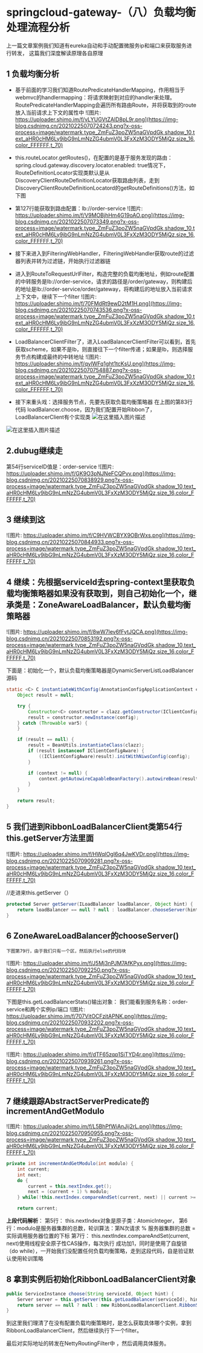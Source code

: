 ﻿# springcloud-gateway-（八）负载均衡处理流程分析

上一篇文章案例我们知道有eureka自动和手动配置微服务ip和端口来获取服务进行转发， 这篇我们深度解读原理各自原理
## 1 负载均衡分析
 *  基于前面的学习我们知道RoutePredicateHandlerMapping，作用相当于webmvc的handlermapping：将请求映射到对应的handler来处理。RoutePredicateHandlerMapping会遍历所有路由Route，并将获取到的route放入当前请求上下文的属性中
![图片: https://uploader.shimo.im/f/vLYUGVtZAlD8pL9r.png](https://img-blog.csdnimg.cn/20210225070724243.png?x-oss-process=image/watermark,type_ZmFuZ3poZW5naGVpdGk,shadow_10,text_aHR0cHM6Ly9ibG9nLmNzZG4ubmV0L3FxXzM3ODY5MjQz,size_16,color_FFFFFF,t_70)

* this.routeLocator.getRoutes()，在配置的是基于服务发现的路由：spring.cloud.gateway.discovery.locator.enabled: true情况下，RouteDefinitionLocator实现类默认是从DiscoveryClientRouteDefinitionLocator获取路由列表，走到DiscoveryClientRouteDefinitionLocatord的getRouteDefinitions()方法，如下图
*  第127行能获取到路由配置：lb://order-service
![图片: https://uploader.shimo.im/f/V9MOBjhHm4G19oAO.png](https://img-blog.csdnimg.cn/2021022507073349.png?x-oss-process=image/watermark,type_ZmFuZ3poZW5naGVpdGk,shadow_10,text_aHR0cHM6Ly9ibG9nLmNzZG4ubmV0L3FxXzM3ODY5MjQz,size_16,color_FFFFFF,t_70)

* 接下来进入到FilteringWebHandler，FilteringWebHandler获取route的过滤器列表并转为过滤链，开始执行过滤器链 
* 进入到RouteToRequestUrlFilter，构造完整的负载均衡地址，例如route配置的中转服务是lb://order-service，请求的路径是/order/gateway，则构建后的地址是lb://order-service/order/gateway，将构建后的地址放入当前请求上下文中，继续下一个filter 
![图片: https://uploader.shimo.im/f/70FMdRt9ewD2tM1H.png](https://img-blog.csdnimg.cn/20210225070743536.png?x-oss-process=image/watermark,type_ZmFuZ3poZW5naGVpdGk,shadow_10,text_aHR0cHM6Ly9ibG9nLmNzZG4ubmV0L3FxXzM3ODY5MjQz,size_16,color_FFFFFF,t_70)


* LoadBalancerClientFilter了，进入LoadBalancerClientFilter可以看到，首先获取scheme，如果不是lb，则直接往下一个filter传递；如果是lb，则选择服务节点构建成最终的中转地址 
![图片: https://uploader.shimo.im/f/qylWFq1ght1tcKsU.png](https://img-blog.csdnimg.cn/20210225070754887.png?x-oss-process=image/watermark,type_ZmFuZ3poZW5naGVpdGk,shadow_10,text_aHR0cHM6Ly9ibG9nLmNzZG4ubmV0L3FxXzM3ODY5MjQz,size_16,color_FFFFFF,t_70)

* 接下来重头戏：选择服务节点，先要先获取负载均衡策略器 
在上图的第83行代码
   loadBalancer.choose，因为我们配置开始Ribbon了，LoadBalancerClient有个实现类
![在这里插入图片描述](https://img-blog.csdnimg.cn/20210225070829745.png?x-oss-process=image/watermark,type_ZmFuZ3poZW5naGVpdGk,shadow_10,text_aHR0cHM6Ly9ibG9nLmNzZG4ubmV0L3FxXzM3ODY5MjQz,size_16,color_FFFFFF,t_70)


![在这里插入图片描述](https://img-blog.csdnimg.cn/20210225070818296.png?x-oss-process=image/watermark,type_ZmFuZ3poZW5naGVpdGk,shadow_10,text_aHR0cHM6Ly9ibG9nLmNzZG4ubmV0L3FxXzM3ODY5MjQz,size_16,color_FFFFFF,t_70)


## 2.dubug继续走
第54行serviceID值是：order-service
![图片: https://uploader.shimo.im/f/GK9O3pNJNeFCQPvv.png](https://img-blog.csdnimg.cn/20210225070838929.png?x-oss-process=image/watermark,type_ZmFuZ3poZW5naGVpdGk,shadow_10,text_aHR0cHM6Ly9ibG9nLmNzZG4ubmV0L3FxXzM3ODY5MjQz,size_16,color_FFFFFF,t_70)

## 3 继续到这
![图片: https://uploader.shimo.im/f/C9HVWCBYX9OBrWxs.png](https://img-blog.csdnimg.cn/20210225070844933.png?x-oss-process=image/watermark,type_ZmFuZ3poZW5naGVpdGk,shadow_10,text_aHR0cHM6Ly9ibG9nLmNzZG4ubmV0L3FxXzM3ODY5MjQz,size_16,color_FFFFFF,t_70)

## 4  继续：先根据serviceId去spring-context里获取负载均衡策略器如果没有获取到，则自己初始化一个，继承类是：ZoneAwareLoadBalancer，默认负载均衡策略器
![图片: https://uploader.shimo.im/f/8wW7lev6fFytJQCA.png](https://img-blog.csdnimg.cn/20210225070853192.png?x-oss-process=image/watermark,type_ZmFuZ3poZW5naGVpdGk,shadow_10,text_aHR0cHM6Ly9ibG9nLmNzZG4ubmV0L3FxXzM3ODY5MjQz,size_16,color_FFFFFF,t_70)

下面是：初始化一个，默认负载均衡策略器是DynamicServerListLoadBalancer源码
```Java
static <C> C instantiateWithConfig(AnnotationConfigApplicationContext context, Class<C> clazz, IClientConfig config) {
    Object result = null;

    try {
        Constructor<C> constructor = clazz.getConstructor(IClientConfig.class);
        result = constructor.newInstance(config);
    } catch (Throwable var5) {
    }

    if (result == null) {
        result = BeanUtils.instantiateClass(clazz);
        if (result instanceof IClientConfigAware) {
            ((IClientConfigAware)result).initWithNiwsConfig(config);
        }

        if (context != null) {
            context.getAutowireCapableBeanFactory().autowireBean(result);
        }
    }

    return result;
}
```
## 5  我们进到RibbonLoadBalancerClient类第54行this.getServer方法里面
![图片: https://uploader.shimo.im/f/HWqlOgI6q4JwKVDr.png](https://img-blog.csdnimg.cn/20210225070909281.png?x-oss-process=image/watermark,type_ZmFuZ3poZW5naGVpdGk,shadow_10,text_aHR0cHM6Ly9ibG9nLmNzZG4ubmV0L3FxXzM3ODY5MjQz,size_16,color_FFFFFF,t_70)

//走进来this.getServer（）
```Java
protected Server getServer(ILoadBalancer loadBalancer, Object hint) {
    return loadBalancer == null ? null : loadBalancer.chooseServer(hint != null ? hint : "default");
}
```

## 6   ZoneAwareLoadBalancer的chooseServer()
    下图第79行，由于我们只有一个区，然后执行else的代码块
![图片: https://uploader.shimo.im/f/J5Mj3nPJM7AfKPyx.png](https://img-blog.csdnimg.cn/2021022507092250.png?x-oss-process=image/watermark,type_ZmFuZ3poZW5naGVpdGk,shadow_10,text_aHR0cHM6Ly9ibG9nLmNzZG4ubmV0L3FxXzM3ODY5MjQz,size_16,color_FFFFFF,t_70)

下图是this.getLoadBalancerStats()输出对象：
我们能看到服务名称：order-service和两个实例ip/端口
![图片: https://uploader.shimo.im/f/707VitOCFzitAPNK.png](https://img-blog.csdnimg.cn/20210225070932202.png?x-oss-process=image/watermark,type_ZmFuZ3poZW5naGVpdGk,shadow_10,text_aHR0cHM6Ly9ibG9nLmNzZG4ubmV0L3FxXzM3ODY5MjQz,size_16,color_FFFFFF,t_70)


![图片: https://uploader.shimo.im/f/dTF65zqp1SiTYD4r.png](https://img-blog.csdnimg.cn/20210225070939261.png?x-oss-process=image/watermark,type_ZmFuZ3poZW5naGVpdGk,shadow_10,text_aHR0cHM6Ly9ibG9nLmNzZG4ubmV0L3FxXzM3ODY5MjQz,size_16,color_FFFFFF,t_70)

## 7  继续跟踪AbstractServerPredicate的incrementAndGetModulo
![图片: https://uploader.shimo.im/f/L5BhPfWiAnJij2rL.png](https://img-blog.csdnimg.cn/20210225070950955.png?x-oss-process=image/watermark,type_ZmFuZ3poZW5naGVpdGk,shadow_10,text_aHR0cHM6Ly9ibG9nLmNzZG4ubmV0L3FxXzM3ODY5MjQz,size_16,color_FFFFFF,t_70)


```Java
private int incrementAndGetModulo(int modulo) {
    int current;
    int next;
    do {
        current = this.nextIndex.get(); 
        next = (current + 1) % modulo;
    } while(!this.nextIndex.compareAndSet(current, next) || current >= modulo);

    return current;
   ```
**上段代码解析**：
 第5行： this.nextIndex对象是原子类：AtomicInteger，
 第6行：modulo是服务器集群的总数，轮训算法：第N次请求 % 服务器集群的总数 = 实际调用服务器位置的下标
 第7行： this.nextIndex.compareAndSet(current, next)使用线程安全原子性CAS操作，每次执行 成功加1，同时是使用了自旋锁（do   while），一开始我们没配置任何负载均衡策略，走到这段代码，自是验证默认使用轮训策略

## 8  拿到实例后初始化RibbonLoadBalancerClient对象
```Java
public ServiceInstance choose(String serviceId, Object hint) {
    Server server = this.getServer(this.getLoadBalancer(serviceId), hint);
    return server == null ? null : new RibbonLoadBalancerClient.RibbonServer(serviceId, server, this.isSecure(server, serviceId), this.serverIntrospector(serviceId).getMetadata(server));
}
```
到这里我们理清了在没有配置负载均衡策略时，是怎么获取具体哪个实例，拿到RibbonLoadBalancerClient，然后继续执行下一个filter。

最后对实际地址的转发在NettyRoutingFilter中 ，然后调用具体服务。
